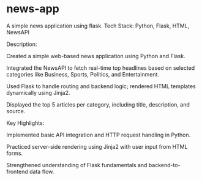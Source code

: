 # news-app
A simple news application using flask.
Tech Stack: Python, Flask, HTML, NewsAPI

Description:

Created a simple web-based news application using Python and Flask.

Integrated the NewsAPI to fetch real-time top headlines based on selected categories like Business, Sports, Politics, and Entertainment.

Used Flask to handle routing and backend logic; rendered HTML templates dynamically using Jinja2.

Displayed the top 5 articles per category, including title, description, and source.

Key Highlights:

Implemented basic API integration and HTTP request handling in Python.

Practiced server-side rendering using Jinja2 with user input from HTML forms.

Strengthened understanding of Flask fundamentals and backend-to-frontend data flow.
